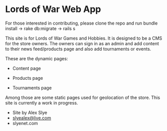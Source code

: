 # Lords of War Web App

For those interested in contributing, please clone the repo and run bundle install -> rake db:migrate -> rails s

This site is for Lords of War Games and Hobbies. It is designed to be a CMS for the store owners. The owners can sign in as an admin and add content to their news feed/products page and also add tournaments or events.

These are the dynamic pages:

* Content page

* Products page

* Tournaments page

Among those are some static pages used for geolocation of the store. This site is currently a work in progress.

- Site by Alex Slye
- slyealex@live.com
- slyenet.com
